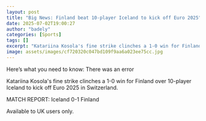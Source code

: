 ```yaml
---
layout: post
title: "Big News: Finland beat 10-player Iceland to kick off Euro 2025"
date: 2025-07-02T19:00:27
author: "badely"
categories: [Sports]
tags: []
excerpt: "Katariina Kosola's fine strike clinches a 1-0 win for Finland over 10-player Iceland to kick off Euro 2025 in Switzerland."
image: assets/images/cf720320c047bd109f9aa6a023ee75cc.jpg
---
```


Here’s what you need to know: There was an error

Katariina Kosola's fine strike clinches a 1-0 win for Finland over 10-player Iceland to kick off Euro 2025 in Switzerland.

MATCH REPORT: Iceland 0-1 Finland

Available to UK users only.

